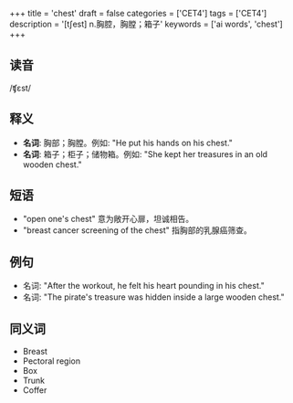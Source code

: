 +++
title = 'chest'
draft = false
categories = ['CET4']
tags = ['CET4']
description = '[t∫est] n.胸腔，胸膛；箱子'
keywords = ['ai words', 'chest']
+++

## 读音
/ʧɛst/

## 释义
- **名词**: 胸部；胸膛。例如: "He put his hands on his chest."
- **名词**: 箱子；柜子；储物箱。例如: "She kept her treasures in an old wooden chest."

## 短语
- "open one's chest" 意为敞开心扉，坦诚相告。
- "breast cancer screening of the chest" 指胸部的乳腺癌筛查。

## 例句
- 名词: "After the workout, he felt his heart pounding in his chest."
- 名词: "The pirate's treasure was hidden inside a large wooden chest."

## 同义词
- Breast
- Pectoral region
- Box
- Trunk
- Coffer
